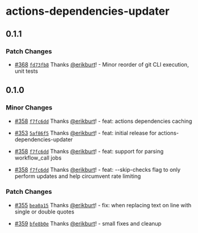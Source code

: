 # actions-dependencies-updater

## 0.1.1

### Patch Changes

- [#368](https://github.com/smartcontractkit/.github/pull/368)
  [`fd73fb8`](https://github.com/smartcontractkit/.github/commit/fd73fb81ae47af883ffcaf47ea6859cc312860ad)
  Thanks [@erikburt](https://github.com/erikburt)! - Minor reorder of git CLI
  execution, unit tests

## 0.1.0

### Minor Changes

- [#358](https://github.com/smartcontractkit/.github/pull/358)
  [`f7fc6dd`](https://github.com/smartcontractkit/.github/commit/f7fc6dd2774f91babc3d98f4a0ee6b7add3b73eb)
  Thanks [@erikburt](https://github.com/erikburt)! - feat: actions dependencies
  caching

- [#353](https://github.com/smartcontractkit/.github/pull/353)
  [`5af86f5`](https://github.com/smartcontractkit/.github/commit/5af86f5e904814a9d1fb5e06f455d6458e282f79)
  Thanks [@erikburt](https://github.com/erikburt)! - feat: initial release for
  actions-dependencies-updater

- [#358](https://github.com/smartcontractkit/.github/pull/358)
  [`f7fc6dd`](https://github.com/smartcontractkit/.github/commit/f7fc6dd2774f91babc3d98f4a0ee6b7add3b73eb)
  Thanks [@erikburt](https://github.com/erikburt)! - feat: support for parsing
  workflow_call jobs

- [#358](https://github.com/smartcontractkit/.github/pull/358)
  [`f7fc6dd`](https://github.com/smartcontractkit/.github/commit/f7fc6dd2774f91babc3d98f4a0ee6b7add3b73eb)
  Thanks [@erikburt](https://github.com/erikburt)! - feat: --skip-checks flag to
  only perform updates and help circumvent rate limiting

### Patch Changes

- [#355](https://github.com/smartcontractkit/.github/pull/355)
  [`bea0a15`](https://github.com/smartcontractkit/.github/commit/bea0a151b91e65b3695e6d5544ae91a7384adf5a)
  Thanks [@erikburt](https://github.com/erikburt)! - fix: when replacing text on
  line with single or double quotes

- [#359](https://github.com/smartcontractkit/.github/pull/359)
  [`bfe8b0e`](https://github.com/smartcontractkit/.github/commit/bfe8b0e3fa6f95155e0bd11b79928820b2771bd1)
  Thanks [@erikburt](https://github.com/erikburt)! - small fixes and cleanup
